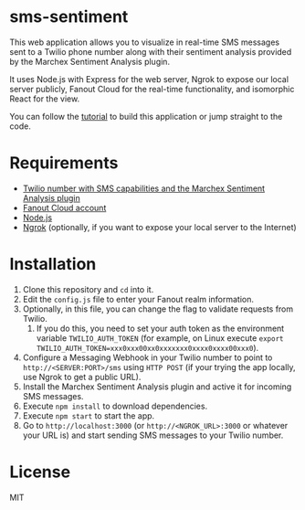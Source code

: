 # sms-sentiment
This web application allows you to visualize in real-time SMS messages sent to a Twilio phone number along with their sentiment analysis provided by the Marchex Sentiment Analysis plugin.

It uses Node.js with Express for the web server, Ngrok to expose our local server publicly, Fanout Cloud for the real-time functionality, and isomorphic React for the view.

You can follow the [tutorial](http://tutorials.pluralsight.com/interesting-apis/real-time-sms-sentiment-visualization-with-twilio-fanout-cloud-and-isomorphic-react) to build this application or jump straight to the code.

# Requirements

- [Twilio number with SMS capabilities and the Marchex Sentiment Analysis plugin](https://www.twilio.com/try-twilio)
- [Fanout Cloud account](https://fanout.io)
- [Node.js](https://nodejs.org/en/download/)
- [Ngrok](https://ngrok.com/) (optionally, if you want to expose your local server to the Internet)

# Installation
1. Clone this repository and `cd` into it.
2. Edit the `config.js` file to enter your Fanout realm information.
3. Optionally, in this file, you can change the flag to validate requests from Twilio.
    1. If you do this, you need to set your auth token as the environment variable `TWILIO_AUTH_TOKEN` (for example, on Linux execute `export TWILIO_AUTH_TOKEN=xxx0xxx00xx0xxxxxxx0xxxx0xxxx00xxx0`).
4. Configure a Messaging Webhook in your Twilio number to point to `http://<SERVER:PORT>/sms` using `HTTP POST` (if your trying the app locally, use Ngrok to get a public URL).
5. Install the Marchex Sentiment Analysis plugin and active it for incoming SMS messages.
6. Execute `npm install` to download dependencies.
7. Execute `npm start` to start the app.
8. Go to `http://localhost:3000` (or `http://<NGROK_URL>:3000` or whatever your URL is) and start sending SMS messages to your Twilio number. 

# License
MIT